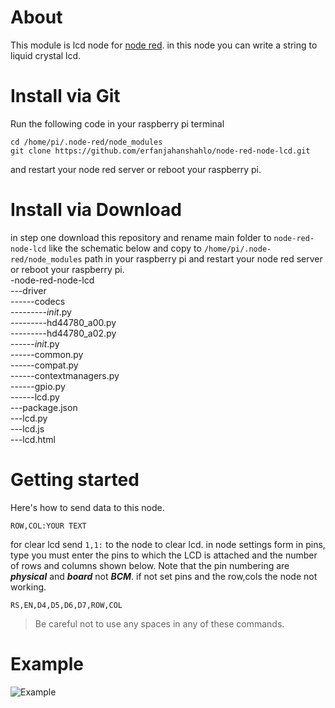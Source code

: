 # About
This module is lcd node for [node red](https://nodered.org/). in this node you can write a string to liquid crystal lcd.
# Install via Git
Run the following code in your raspberry pi terminal
```
cd /home/pi/.node-red/node_modules
git clone https://github.com/erfanjahanshahlo/node-red-node-lcd.git
```
and restart your node red server or reboot your raspberry pi.
# Install via Download
in step one download this repository and rename main folder to ```node-red-node-lcd``` like the schematic below and copy to ```/home/pi/.node-red/node_modules``` path in your raspberry pi and restart your node red server or reboot your raspberry pi.
<br/>
-node-red-node-lcd<br/>
---driver<br/>
------codecs<br/>
---------_init_.py<br/>
---------hd44780_a00.py<br/>
---------hd44780_a02.py<br/>
------_init_.py<br/>
------common.py<br/>
------compat.py<br/>
------contextmanagers.py<br/>
------gpio.py<br/>
------lcd.py<br/>
---package.json<br/>
---lcd.py<br/>
---lcd.js<br/>
---lcd.html<br/>
# Getting started
Here's how to send data to this node.
```
ROW,COL:YOUR TEXT
```
for clear lcd send ```1,1:``` to the node to clear lcd.
in node settings form in pins, type you must enter the pins to which the LCD is attached and the number of rows and columns shown below. Note that the pin numbering are ***physical*** and ***board*** not ***BCM***. if not set pins and the row,cols the node not working.
```
RS,EN,D4,D5,D6,D7,ROW,COL
```
> Be careful not to use any spaces in any of these commands.
# Example
![Example](http://s6.picofile.com/file/8383964726/example_node.png)
